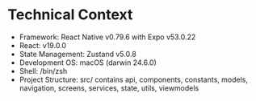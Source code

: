 # Technical Context

- Framework: React Native v0.79.6 with Expo v53.0.22
- React: v19.0.0
- State Management: Zustand v5.0.8
- Development OS: macOS (darwin 24.6.0)
- Shell: /bin/zsh
- Project Structure: src/ contains api, components, constants, models, navigation, screens, services, state, utils, viewmodels
